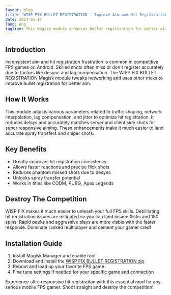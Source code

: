 ```yaml
---
layout: blog
title: "WISP FIX BULLET REGISTRATION - Improve Aim and Hit Registration in FPS Games"
date: 2024-01-17
lang: eng 
tagline: This Magisk module enhances bullet registration for better aim and kills in FPS titles like CODM and PUBG
---
```


## Introduction

Inconsistent aim and hit registration frustration is common in competitive FPS games on Android. Skilled shots often miss or don't register accurately due to factors like desync and lag compensation. The WISP FIX BULLET REGISTRATION Magisk module tweaks networking and uses other tricks to improve bullet registration for better aim.

## How It Works

This module adjusts various parameters related to traffic shaping, network interpolation, lag compensation, and jitter to optimize hit registration. It reduces delays and accurately matches server and client side shots for super responsive aiming. These enhancements make it much easier to land accurate spray transfers and sniper shots.

## Key Benefits

- Greatly improves hit registration consistency 
- Allows faster reactions and precise flick shots  
- Reduces phantom missed shots due to desync
- Unlocks spray transfer potential
- Works in titles like CODM, PUBG, Apex Legends

## Destroy The Competition

WISP FIX makes it much easier to unleash your full FPS skills. Debilitating hit registration issues are mitigated so you can land insane flicks and 180 spins. Rapid peeks and aggressive plays are more viable with the faster response. Dominate ranked multiplayer and cement your gamer cred!

## Installation Guide

1. Install Magisk Manager and enable root
2. Download and install the [WISP FIX BULLET REGISTRATION zip](https://shrinke.me/esxarD) 
3. Reboot and load up your favorite FPS game
4. Fine tune settings if needed for your specific game and connection 

Experience ultra responsive hit registration with this essential mod for any serious mobile FPS gamer. Shoot straight and destroy the competition!
